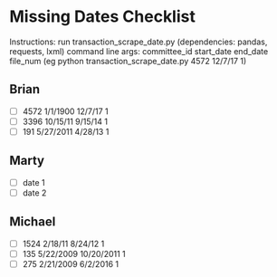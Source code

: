 # Missing Dates Checklist
Instructions: run transaction_scrape_date.py (dependencies: pandas, requests, lxml)
command line args: committee_id start_date end_date file_num (eg python transaction_scrape_date.py 4572 12/7/17 1)
## Brian
- [ ] 4572 1/1/1900 12/7/17 1
- [ ] 3396 10/15/11 9/15/14 1
- [ ] 191 5/27/2011 4/28/13 1

## Marty
- [ ] date 1
- [ ] date 2

## Michael
- [ ] 1524 2/18/11 8/24/12 1
- [ ] 135 5/22/2009 10/20/2011 1
- [ ] 275 2/21/2009 6/2/2016 1
